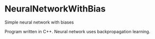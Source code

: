 # NeuralNetworkWithBias
Simple neural network with biases

Program written in C++. Neural network uses backpropagation learning.
